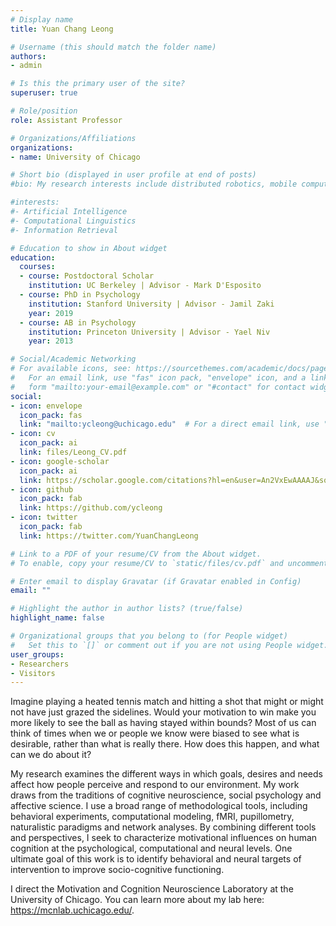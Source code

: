 ```yaml
---
# Display name
title: Yuan Chang Leong

# Username (this should match the folder name)
authors:
- admin

# Is this the primary user of the site?
superuser: true

# Role/position
role: Assistant Professor

# Organizations/Affiliations
organizations:
- name: University of Chicago

# Short bio (displayed in user profile at end of posts)
#bio: My research interests include distributed robotics, mobile computing and programmable matter.

#interests:
#- Artificial Intelligence
#- Computational Linguistics
#- Information Retrieval

# Education to show in About widget
education:
  courses:
  - course: Postdoctoral Scholar
    institution: UC Berkeley | Advisor - Mark D'Esposito
  - course: PhD in Psychology
    institution: Stanford University | Advisor - Jamil Zaki
    year: 2019
  - course: AB in Psychology
    institution: Princeton University | Advisor - Yael Niv
    year: 2013

# Social/Academic Networking
# For available icons, see: https://sourcethemes.com/academic/docs/page-builder/#icons
#   For an email link, use "fas" icon pack, "envelope" icon, and a link in the
#   form "mailto:your-email@example.com" or "#contact" for contact widget.
social:
- icon: envelope
  icon_pack: fas
  link: "mailto:ycleong@uchicago.edu"  # For a direct email link, use "mailto:test@example.org".
- icon: cv
  icon_pack: ai
  link: files/Leong_CV.pdf
- icon: google-scholar
  icon_pack: ai
  link: https://scholar.google.com/citations?hl=en&user=An2VxEwAAAAJ&sortby=pubdate
- icon: github
  icon_pack: fab
  link: https://github.com/ycleong
- icon: twitter
  icon_pack: fab
  link: https://twitter.com/YuanChangLeong

# Link to a PDF of your resume/CV from the About widget.
# To enable, copy your resume/CV to `static/files/cv.pdf` and uncomment the lines below.

# Enter email to display Gravatar (if Gravatar enabled in Config)
email: ""

# Highlight the author in author lists? (true/false)
highlight_name: false

# Organizational groups that you belong to (for People widget)
#   Set this to `[]` or comment out if you are not using People widget.
user_groups:
- Researchers
- Visitors
---
```


Imagine playing a heated tennis match and hitting a shot that might or might not have just grazed the sidelines. Would your motivation to win make you more likely to see the ball as having stayed within bounds? Most of us can think of times when we or people we know were biased to see what is desirable, rather than what is really there. How does this happen, and what can we do about it?

My research examines the different ways in which goals, desires and needs affect how people perceive and respond to our environment. My work draws from the traditions of cognitive neuroscience, social psychology and affective science. I use a broad range of methodological tools, including behavioral experiments, computational modeling, fMRI, pupillometry, naturalistic paradigms and network analyses. By combining different tools and perspectives, I seek to characterize motivational influences on human cognition at the psychological, computational and neural levels. One ultimate goal of this work is to identify behavioral and neural targets of intervention to improve socio-cognitive functioning.

I direct the Motivation and Cognition Neuroscience Laboratory at the University of Chicago. You can learn more about my lab here: https://mcnlab.uchicago.edu/. 
